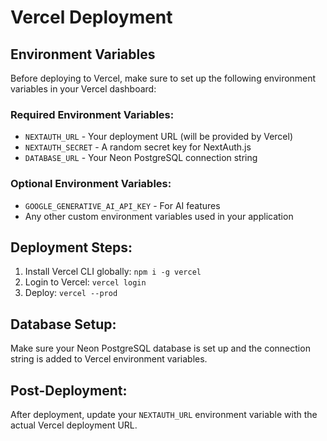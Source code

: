 # Vercel Deployment

## Environment Variables

Before deploying to Vercel, make sure to set up the following environment variables in your Vercel dashboard:

### Required Environment Variables:
- `NEXTAUTH_URL` - Your deployment URL (will be provided by Vercel)
- `NEXTAUTH_SECRET` - A random secret key for NextAuth.js
- `DATABASE_URL` - Your Neon PostgreSQL connection string

### Optional Environment Variables:
- `GOOGLE_GENERATIVE_AI_API_KEY` - For AI features
- Any other custom environment variables used in your application

## Deployment Steps:

1. Install Vercel CLI globally: `npm i -g vercel`
2. Login to Vercel: `vercel login`
3. Deploy: `vercel --prod`

## Database Setup:

Make sure your Neon PostgreSQL database is set up and the connection string is added to Vercel environment variables.

## Post-Deployment:

After deployment, update your `NEXTAUTH_URL` environment variable with the actual Vercel deployment URL.
